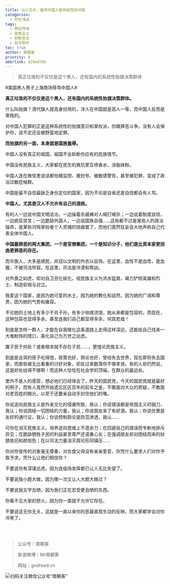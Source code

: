 ```yaml
---
title: 以小见大：羞辱中国人是系统性的问题
categories:
  - 时论浅谈
tags:
  - 舆论阵地
  - 民族主义
  - 抑制言论
  - 反华辱华
toc: true
author: 南朝客
priority: 0
abbrlink: 429ed76b
---
```


> 真正垃圾的不仅仅是这个黑人，还有国内的系统性抬旗决策群体

<!-- more -->

\#美国黑人男子上海商场辱骂中国人# 



**真正垃圾的不仅仅是这个黑人，还有国内的系统性抬旗决策群体。**



什么叫抬旗？清代旗人提高身份用的，洋人在中国就是高人一等，而中国人反而是卑贱的。



对中国人犯罪的正是这种系统性的抬旗意识和掌权派，你跟罪恶斗争，没有人会保护你，说不定还会被野蛮地定罪。



**而抬旗的另一面，本身就是国族羞辱。**



中国人没有真正的祖国，祖国不会斩断你应有的民族情节。



中国没有民族主义，大家都在民生的粪坑里互喷香水，涂脂抹粉。



中国人连在微信里说话都怕被监控、被封号、被敏感警告，甚至被犯罪，变成了政治过敏症候群。



中国是最不自信最缺乏身份定位的国家，因为不论是自省还是自信都会有人骂。



**中国人，尤其是汉人不允许有自己的道统。**



有的人一边说中国文明法治，一边操着杀威棒对人喊打喊杀；一边说着制度自信，一边疯狂禁言；一边跪舔外国人，一边说国族自强……这些都不过是某些人的政治操弄，是某些河殇掌权者个人灵魂的扭曲罢了，而他们竟然狂妄自大地声称自己代表全体中国人。



**中国最罪恶的两大集团，一个是官僚集团，一个是知识分子，他们是比资本家更扭曲更罪恶的存在。**



而华族人，大多是顺民，并冠以文明的外衣以自饰。在这里，血性不是血性，是血腥，不被司法所容。在这里，司法是冷漠和帮凶。



对外畏之如虎，却对自卫丑化妖化，视民族主义为洪水猛兽，竭力铲除英雄和烈士，制造软弱与对立。



我爱这个国家，是因为她可爱的水土，因为她的教化和自然，因为她的广阔和尊贵，因为她的气势和雍容。



不论她的土地上有多少不肖子孙，有多少地痞流氓，她从来都是包容的，而现在，这种包容也显得多余，甚至连我们自己都显得多余，何其悲哉！



到底是怎样一群人，才能在自我矮化这条道路上走得这样深远，还能给自己找来一大堆粉饰的借口，美化自己为万世之远虑。



置子民于何处？或者根本就不存在子民……，更惶论民族主义。



到底是会哭的孩子吃得饱，政策也好，舆论也好，曾经失去世界，现在即将失去国家，而那些被无比看重的讨好对象，却反过来数落你不够孝贤。有的人却仍然说，这是好处给得不够啊！而这种人恰恰在社会学的顶端，在群众的最远处。



里外不是人的感受，想必他们已经体会了，昨天的国民党，今天的国民党就是最好的例子，而有人竟然开始遗忘区区百年的前车之鉴，不敢面对大众的质疑，不敢面对老百姓的眼光，以至于还要亲自动手封住他们的嘴。



你说逆向民族主义是外来文化的侵袭所致，我认；你说错误都是帝国主义的钢刀，我认；你说团结一切团结的力量，我认；你说朋友来了有好酒，我认；你说优惠是友好的通行证，我认；你说控制舆论是防范渗透，我认……



可你在消灭民族主义，培养逆向思维上不遗余力；在回避自己的错误而专断地排斥异见；在跪舔牺牲子民的利益甚至尊严还语重心长；在强调朋友却对团结而来的豺狼依旧和颜悦色；在以司法力量消灭舆论形同镇压……



你对你宣传的对象毫无尊重，对衣食父母没有亲亲爱意，你凭什么要求人们对你予取予求，凭什么让他们相信你？



不要说你有深谋远虑，因为连临场发挥都已让人无比失望了。



不要说我小题大做，因为哪一次又让人大题大做过？



不要说我文字丑陋，因为我们正在忍受更丑陋的东西。



你看不见大家的怒火，因为你一直就不允许它存在。



不要说这无你无关，这就是一直以来你的恶最直观生动的反映，而大家都学会对你冷笑了。

<br>

<br>

> 公众号｜南朝客
>
> 新浪微博｜Mr南朝客
>
> 网站｜godread.cn



![扫码关注微信公众号“南朝客”](http://write.godread.cn/permanent/wxsearch-nck.jpg)